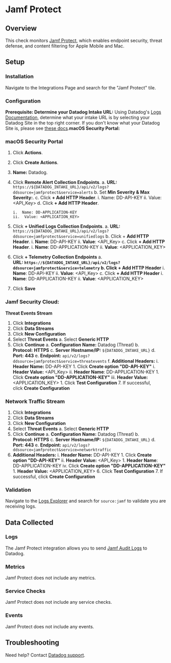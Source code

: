 # Jamf Protect

## Overview

This check monitors [Jamf Protect][1], which enables endpoint security, threat defense, and content filtering for Apple Mobile and Mac.

## Setup


### Installation

Navigate to the Integrations Page and search for the "Jamf Protect" tile. 

### Configuration
**Prerequisite: Determine your Datadog Intake URL:**
Using Datadog's [Logs Documentation](https://docs.datadoghq.com/api/latest/logs/#send-logs), determine what your intake URL is by selecting your Datadog Site in the top right corner. If you don't know what your Datadog Site is, please see [these docs](https://docs.datadoghq.com/getting_started/site/).**macOS Security Portal:**


### macOS Security Portal
1.  Click **Actions**.
2.  Click **Create Actions**.
3.  **Name:** Datadog.
4.  Click **Remote Alert Collection Endpoints**.
    a.  **URL:** `https://${DATADOG_INTAKE_URL}/api/v2/logs?ddsource=jamfprotect&service=alerts`
    b.  Set **Min Severity & Max Severity:**.
    c.  Click **+ Add HTTP Header**.
        i.  Name: DD-API-KEY
        ii.  Value: <API_Key>
    d.  Click **+ Add HTTP Header**.

        i.  Name: DD-APPLICATION-KEY
        ii.  Value: <APPLICATION_KEY>
5.  Click **+ Unified Logs Collection Endpoints**.
    a.  **URL:** `https://${DATADOG_INTAKE_URL}/api/v2/logs?ddsource=jamfprotect&service=unifiedlogs`
    b.  Click + **Add HTTP Header**.
            i.  **Name**: DD-API-KEY
            ii.  **Value**: <API_Key>
    c.  Click **+ Add HTTP Header**.
        i.  **Name**: DD-APPLICATION-KEY
        ii.  **Value**: <APPLICATION_KEY>

6.  Click **+ Telemetry Collection Endpoints**
    a.  **URL: **`https://${DATADOG_INTAKE_URL}/api/v2/logs?ddsource=jamfprotect&service=telemetry`
    b.  Click** + Add HTTP Header**
        i.  **Name**: DD-API-KEY
        ii.  **Value**: <API_Key>
    c.  Click **+ Add HTTP Header**
        i.  **Name**: DD-APPLICATION-KEY
        ii.  **Value**: <APPLICATION_KEY>

7.  Click **Save**


### Jamf Security Cloud:

**Threat Events Stream**
1.  Click **Integrations**
2.  Click **Data Streams**
3.  Click **New Configuration**
4.  Select **Threat Events**
    a.  Select **Generic HTTP**
5.  Click **Continue**
    a.  **Configuration** **Name:** Datadog (Threat)
    b.  **Protocol:** **HTTPS**
    c.  **Server** **Hostname/IP:** `${DATADOG_INTAKE_URL}`
    d.  **Port:** **443**
    e.  **Endpoint:** `api/v2/logs?ddsource=jamfprotect&service=threatevents`
    f.  **Additional Headers:**
        i.  **Header Name:** DD-API-KEY
            1.  Click **Create option "DD-API-KEY"**
    i.  **Header Value:** <API_Key>
    ii.  **Header Name**: DD-APPLICATION-KEY
        1.  Click **Create option "DD-APPLICATION-KEY"**
    iii.  **Header Value:** <APPLICATION_KEY>
        1.  Click **Test Configuration**
    7.  If successful, click **Create Configuration**

### Network Traffic Stream
1.  Click **Integrations**
2.  Click **Data Streams**
3.  Click **New Configuration**
4.  Select **Threat Events**
    a.  Select **Generic HTTP**
5.  Click **Continue**
    a.  **Configuration** **Name:** Datadog (Threat)
    b.  **Protocol:** **HTTPS**
    c.  **Server** **Hostname/IP:** `${DATADOG_INTAKE_URL}`
    d.  **Port:** **443**
    e.  **Endpoint:** `api/v2/logs?ddsource=jamfprotect&service=networktraffic`
6.  **Additional Headers:**
    i.  **Header Name:** DD-API-KEY
        1.  Click **Create option "DD-API-KEY"**
    ii.  **Header Value:** <API_Key>
        1.  **Header Name**: DD-APPLICATION-KEY
    iv.  Click **Create option "DD-APPLICATION-KEY"**
        1.  **Header Value:** <APPLICATION_KEY>
    6.  Click **Test Configuration**
    7.  If successful, click **Create Configuration**


### Validation

Navigate to the [Logs Explorer][5] and search for `source:jamf` to validate you are receiving logs.

## Data Collected

### Logs

The Jamf Protect integration allows you to send [Jamf Audit Logs][4] to Datadog.

### Metrics

Jamf Protect does not include any metrics.

### Service Checks

Jamf Protect does not include any service checks.

### Events

Jamf Protect does not include any events.

## Troubleshooting

Need help? Contact [Datadog support][3].

[1]: https://www.jamf.com/products/jamf-protect/
[2]: https://app.datadoghq.com/account/settings/agent/latest
[3]: https://docs.datadoghq.com/help/
[4]: https://learn.jamf.com/bundle/jamf-protect-documentation/page/Audit_Logs.html
[5]: https://app.datadoghq.com/logs
[6]: https://app.datadoghq.com/integrations
[7]: https://docs.datadoghq.com/api/latest/logs/#send-logs
[8]: https://docs.datadoghq.com/getting_started/site/

